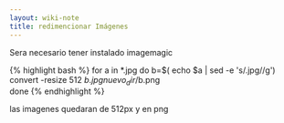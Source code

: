 ```yaml
---
layout: wiki-note
title: redimencionar Imágenes
---
```

Sera necesario tener instalado imagemagic


{% highlight bash %}
for a in *.jpg
do
b=$( echo $a | sed -e 's/.jpg//g')
convert -resize 512 $b.jpg nuevo_dir/$b.png  
done
{% endhighlight %}

las imagenes quedaran de 512px y en png
 
